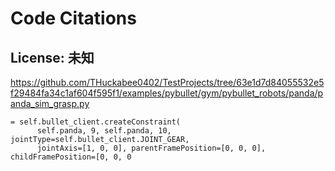 # Code Citations

## License: 未知
https://github.com/THuckabee0402/TestProjects/tree/63e1d7d84055532e5f29484fa34c1af604f595f1/examples/pybullet/gym/pybullet_robots/panda/panda_sim_grasp.py

```
= self.bullet_client.createConstraint(
      self.panda, 9, self.panda, 10, jointType=self.bullet_client.JOINT_GEAR,
      jointAxis=[1, 0, 0], parentFramePosition=[0, 0, 0], childFramePosition=[0, 0, 0
```

